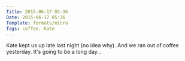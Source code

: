 ```yaml
---
Title: 2015-06-17 05:36
Date: 2015-06-17 05:36
Template: formats/micro
Tags: coffee, Kate
...
```


Kate kept us up late last night (no idea why). And we ran out of coffee
yesterday. It's going to be a long day...

